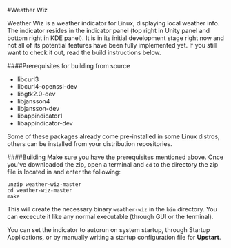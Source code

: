 #Weather Wiz

Weather Wiz is a weather indicator for Linux, displaying
local weather info. The indicator resides in the indicator panel
(top right in Unity panel and bottom right in KDE panel).
It is in its initial development stage right now and not all
of its potential features have been fully implemented yet.
If you still want to check it out, read the build instructions below.

####Prerequisites for building from source
* libcurl3
* libcurl4-openssl-dev
* libgtk2.0-dev
* libjansson4
* libjansson-dev
* libappindicator1
* libappindicator-dev

Some of these packages already come pre-installed in some Linux distros,
others can be installed from your distribution repositories.

####Building
Make sure you have the prerequisites mentioned above.
Once you've downloaded the zip, open a terminal and `cd` to the directory
the zip file is located in and enter the following:
```
unzip weather-wiz-master
cd weather-wiz-master
make
```
This will create the necessary binary `weather-wiz` in the `bin` directory.
You can excecute it like any normal executable (through GUI or the terminal).

You can set the indicator to autorun on system startup, through Startup Applications,
or by manually writing a startup configuration file for **Upstart**.
